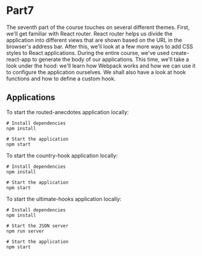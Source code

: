 # Part7

The seventh part of the course touches on several different themes. First, we'll get familiar with React router. React router helps us divide the application into different views that are shown based on the URL in the browser's address bar. After this, we'll look at a few more ways to add CSS styles to React applications. During the entire course, we've used create-react-app to generate the body of our applications. This time, we'll take a look under the hood: we'll learn how Webpack works and how we can use it to configure the application ourselves. We shall also have a look at hook functions and how to define a custom hook.

## Applications

To start the routed-anecdotes application locally:

```console
# Install dependencies
npm install

# Start the application
npm start
```

To start the country-hook application locally:

```console
# Install dependencies
npm install

# Start the application
npm start
```

To start the ultimate-hooks application locally:

```console
# Install dependencies
npm install

# Start the JSON server
npm run server

# Start the application
npm start
```